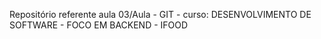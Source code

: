 Repositório referente aula 03/Aula - GIT - curso: DESENVOLVIMENTO DE SOFTWARE - FOCO EM BACKEND - IFOOD

